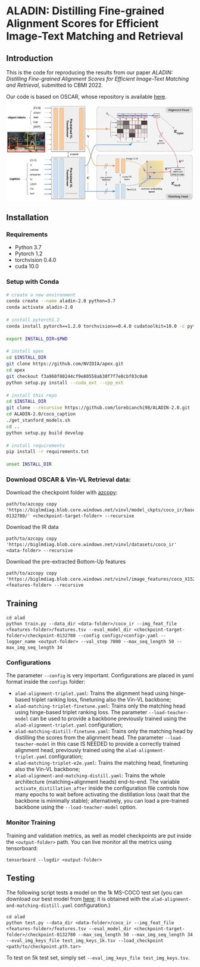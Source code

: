 # ALADIN: Distilling Fine-grained Alignment Scores for Efficient Image-Text Matching and Retrieval

## Introduction
This is the code for reproducing the results from our paper *ALADIN: Distilling Fine-grained Alignment Scores for Efficient Image-Text Matching and Retrieval*, submitted to CBMI 2022.

Our code is based on OSCAR, whose repository is available [here](https://github.com/microsoft/Oscar). 

<p align="center">
<img alt="Architecture" src="teaser.png" width="800px">
</p>

## Installation
### Requirements
- Python 3.7
- Pytorch 1.2
- torchvision 0.4.0
- cuda 10.0

### Setup with Conda
```bash
# create a new environment
conda create --name aladin-2.0 python=3.7
conda activate aladin-2.0

# install pytorch1.2
conda install pytorch==1.2.0 torchvision==0.4.0 cudatoolkit=10.0 -c pytorch

export INSTALL_DIR=$PWD

# install apex
cd $INSTALL_DIR
git clone https://github.com/NVIDIA/apex.git
cd apex
git checkout f3a960f80244cf9e80558ab30f7f7e8cbf03c0a0
python setup.py install --cuda_ext --cpp_ext

# install this repo
cd $INSTALL_DIR
git clone --recursive https://github.com/lorebianchi98/ALADIN-2.0.git
cd ALADIN-2.0/coco_caption
./get_stanford_models.sh
cd ..
python setup.py build develop

# install requirements
pip install -r requirements.txt

unset INSTALL_DIR
```

### Download OSCAR & Vin-VL Retrieval data:
Download the checkpoint folder with [azcopy](https://docs.microsoft.com/it-it/azure/storage/common/storage-use-azcopy-v10):
```
path/to/azcopy copy 'https://biglmdiag.blob.core.windows.net/vinvl/model_ckpts/coco_ir/base/checkpoint-0132780/' <checkpoint-target-folder> --recursive
```

Download the IR data
```
path/to/azcopy copy 'https://biglmdiag.blob.core.windows.net/vinvl/datasets/coco_ir' <data-folder> --recursive
```

Download the pre-extracted Bottom-Up features 
```
path/to/azcopy copy 'https://biglmdiag.blob.core.windows.net/vinvl/image_features/coco_X152C4_frcnnbig2_exp168model_0060000model.roi_heads.nm_filter_2_model.roi_heads.score_thresh_0.2/model_0060000/' <features-folder> --recursive
```

## Training
``` 
cd alad 
python train.py --data_dir <data-folder>/coco_ir --img_feat_file <features-folder>/features.tsv --eval_model_dir <checkpoint-target-folder>/checkpoint-0132780 --config configs/<config>.yaml --logger_name <output-folder> --val_step 7000 --max_seq_length 50 --max_img_seq_length 34
```

### Configurations
The parameter `--config` is very important. Configurations are placed in yaml format inside the `configs` folder:
- `alad-alignment-triplet.yaml`: Trains the alignment head using hinge-based triplet ranking loss, finetuning also the Vin-VL backbone;
- `alad-matching-triplet-finetune.yaml`: Trains only the matching head using hinge-based triplet ranking loss. The parameter `--load-teacher-model` can be used to provide a backbone previously trained using the `alad-alignment-triplet.yaml` configuration;
- `alad-matching-distill-finetune.yaml`: Trains only the matching head by distilling the scores from the alignment head. The parameter `--load-teacher-model` in this case IS NEEDED to provide a correctly trained alignment head, previously trained using the `alad-alignment-triplet.yaml` configuration;
- `alad-matching-triplet-e2e.yaml`: Trains the matching head, finetuning also the Vin-VL backbone;
- `alad-alignment-and-matching-distill.yaml`: Trains the whole architecture (matching+alignment heads) end-to-end. The variable `activate_distillation_after` inside the configuration file controls how many epochs to wait before activating the distillation loss (wait that the backbone is minimally stable); alternatively, you can load a pre-trained backbone using the `--load-teacher-model` option.

### Monitor Training
Training and validation metrics, as well as model checkpoints are put inside the `<output-folder>` path.
You can live monitor all the metrics using tensorboard:
``` 
tensorboard --logdir <output-folder>
```

## Testing
The following script tests a model on the 1k MS-COCO test set (you can download our best model from [here](https://drive.google.com/drive/folders/112fBqzpeQPnb9hk-HJ8vjkNRicXq1-gX?usp=sharing); it is obtained with the `alad-alignment-and-matching-distill.yaml` configuration.)
```
cd alad
python test.py --data_dir <data-folder>/coco_ir --img_feat_file <features-folder>/features.tsv --eval_model_dir <checkpoint-target-folder>/checkpoint-0132780 --max_seq_length 50 --max_img_seq_length 34 --eval_img_keys_file test_img_keys_1k.tsv --load_checkpoint <path/to/checkpoint.pth.tar>
```
To test on 5k test set, simply set `--eval_img_keys_file test_img_keys.tsv`.

[//]: # (## Citation)

[//]: # (If you found our work useful for your research, please cite our paper:)

[//]: # ()
[//]: # (TODO)
